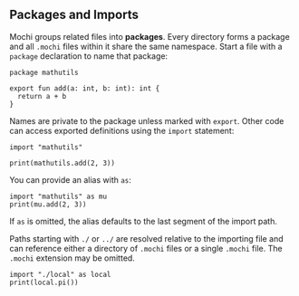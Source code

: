 ## Packages and Imports

Mochi groups related files into **packages**. Every directory forms a package and all `.mochi` files within it share the same namespace. Start a file with a `package` declaration to name that package:

```mochi
package mathutils

export fun add(a: int, b: int): int {
  return a + b
}
```

Names are private to the package unless marked with `export`. Other code can access exported definitions using the `import` statement:

```mochi
import "mathutils"

print(mathutils.add(2, 3))
```

You can provide an alias with `as`:

```mochi
import "mathutils" as mu
print(mu.add(2, 3))
```

If `as` is omitted, the alias defaults to the last segment of the import path.

Paths starting with `./` or `../` are resolved relative to the importing file
and can reference either a directory of `.mochi` files or a single `.mochi`
file. The `.mochi` extension may be omitted.

```mochi
import "./local" as local
print(local.pi())
```
